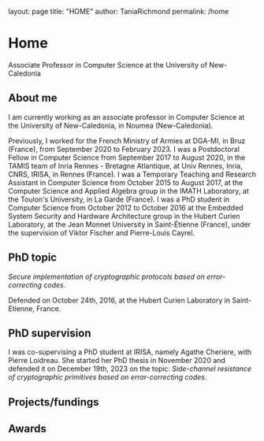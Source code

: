 layout: page
title: "HOME"
author: TaniaRichmond
permalink: /home

# Home

Associate Professor in Computer Science at the University of New-Caledonia

## About me

I am currently working as an associate professor in Computer Science at the University of New-Caledonia, in Noumea (New-Caledonia). 

Previously, I worked for the French Ministry of Armies at DGA-MI, in Bruz (France), from September 2020 to February 2023. I was a Postdoctoral Fellow in Computer Science from September 2017 to August 2020, in the TAMIS team of Inria Rennes - Bretagne Atlantique, at Univ Rennes, Inria, CNRS, IRISA, in Rennes (France). I was a Temporary Teaching and Research Assistant in Computer Science from October 2015 to August 2017, at the Computer Science and Applied Algebra group in the IMATH Laboratory, at the Toulon's University, in La Garde (France). I was a PhD student in Computer Science from October 2012 to October 2016 at the Embedded System Security and Hardware Architecture group in the Hubert Curien Laboratory, at the Jean Monnet University in Saint-Étienne (France), under the supervision of Viktor Fischer and Pierre-Louis Cayrel.

## PhD topic

*Secure implementation of cryptographic protocols based on error-correcting codes.*

Defended on October 24th, 2016, at the Hubert Curien Laboratory in Saint-Etienne, France. 

## PhD supervision

I was co-supervising a PhD student at IRISA, namely Agathe Cheriere, with Pierre Loidreau. She started her PhD thesis in November 2020 and defended it on December 19th, 2023 on the topic: *Side-channel resistance of cryptographic primitives based on error-correcting codes*.

## Projects/fundings

## Awards
